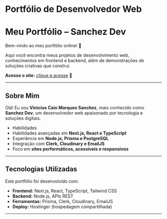 # Portfólio de Desenvolvedor Web
# Meu Portfólio – Sanchez Dev

Bem-vindo ao meu portfólio online! 🌟  

Aqui você encontra meus projetos de desenvolvimento web, conhecimentos em frontend e backend, além de demonstrações de soluções criativas que construí.  

**Acesse o site:** [clique e acesse](meu-portfolio-mu-taupe.vercel.app) 🚀  

---

## Sobre Mim

Olá! Eu sou **Vinicius Caio Marques Sanchez**, mais conhecido como **Sanchez Dev**, um desenvolvedor web apaixonado por tecnologia e soluções digitais.  

- Habilidades
- Habilidades avançadas em **Next.js, React e TypeScript**  
- Experiência em **Node.js, Prisma e PostgreSQL**  
- Integração com **Clerk, Cloudinary e EmailJS**  
- Foco em **sites performáticos, acessíveis e responsivos**  

---

## Tecnologias Utilizadas

Este portfólio foi desenvolvido com:

- **Frontend:** Next.js, React, TypeScript, Tailwind CSS  
- **Backend:** Node.js, APIs REST  
- **Ferramentas:** Prisma, Clerk, Cloudinary, EmailJS  
- **Deploy:** Hostinger (hospedagem compartilhada)

---

